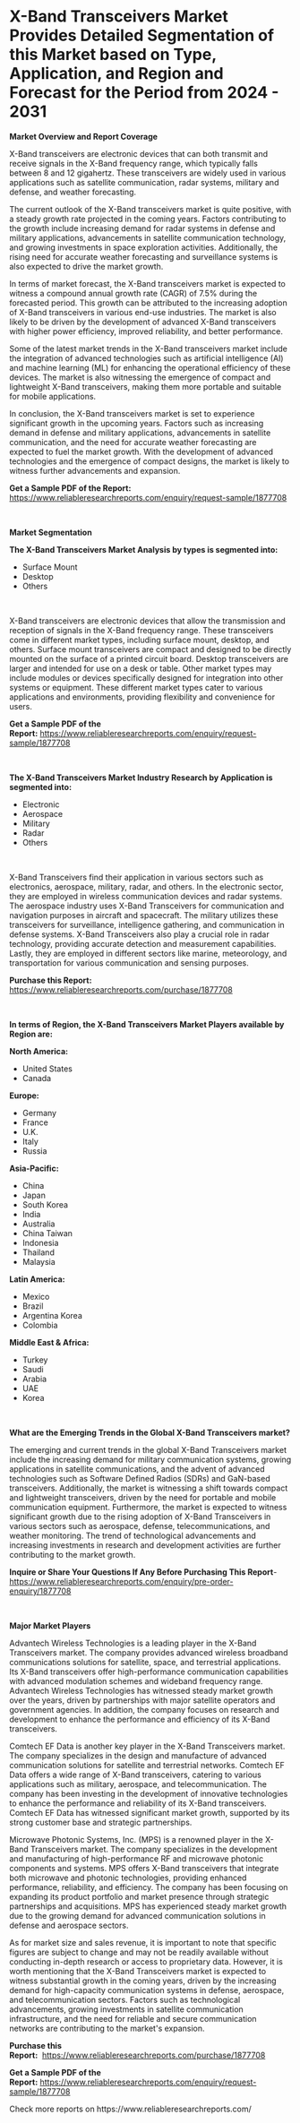 <p><h1>X-Band Transceivers Market Provides Detailed Segmentation of this Market based on Type, Application, and Region and Forecast for the Period from 2024 - 2031</h1></p><p><strong>Market Overview and Report Coverage</strong></p>
<p><p>X-Band transceivers are electronic devices that can both transmit and receive signals in the X-Band frequency range, which typically falls between 8 and 12 gigahertz. These transceivers are widely used in various applications such as satellite communication, radar systems, military and defense, and weather forecasting.</p><p>The current outlook of the X-Band transceivers market is quite positive, with a steady growth rate projected in the coming years. Factors contributing to the growth include increasing demand for radar systems in defense and military applications, advancements in satellite communication technology, and growing investments in space exploration activities. Additionally, the rising need for accurate weather forecasting and surveillance systems is also expected to drive the market growth.</p><p>In terms of market forecast, the X-Band transceivers market is expected to witness a compound annual growth rate (CAGR) of 7.5% during the forecasted period. This growth can be attributed to the increasing adoption of X-Band transceivers in various end-use industries. The market is also likely to be driven by the development of advanced X-Band transceivers with higher power efficiency, improved reliability, and better performance.</p><p>Some of the latest market trends in the X-Band transceivers market include the integration of advanced technologies such as artificial intelligence (AI) and machine learning (ML) for enhancing the operational efficiency of these devices. The market is also witnessing the emergence of compact and lightweight X-Band transceivers, making them more portable and suitable for mobile applications.</p><p>In conclusion, the X-Band transceivers market is set to experience significant growth in the upcoming years. Factors such as increasing demand in defense and military applications, advancements in satellite communication, and the need for accurate weather forecasting are expected to fuel the market growth. With the development of advanced technologies and the emergence of compact designs, the market is likely to witness further advancements and expansion.</p></p>
<p><strong>Get a Sample PDF of the Report:</strong> <a href="https://www.reliableresearchreports.com/enquiry/request-sample/1877708">https://www.reliableresearchreports.com/enquiry/request-sample/1877708</a></p>
<p>&nbsp;</p>
<p><strong>Market Segmentation</strong></p>
<p><strong>The X-Band Transceivers Market Analysis by types is segmented into:</strong></p>
<p><ul><li>Surface Mount</li><li>Desktop</li><li>Others</li></ul></p>
<p>&nbsp;</p>
<p><p>X-Band transceivers are electronic devices that allow the transmission and reception of signals in the X-Band frequency range. These transceivers come in different market types, including surface mount, desktop, and others. Surface mount transceivers are compact and designed to be directly mounted on the surface of a printed circuit board. Desktop transceivers are larger and intended for use on a desk or table. Other market types may include modules or devices specifically designed for integration into other systems or equipment. These different market types cater to various applications and environments, providing flexibility and convenience for users.</p></p>
<p><strong>Get a Sample PDF of the Report:</strong>&nbsp;<a href="https://www.reliableresearchreports.com/enquiry/request-sample/1877708">https://www.reliableresearchreports.com/enquiry/request-sample/1877708</a></p>
<p>&nbsp;</p>
<p><strong>The X-Band Transceivers Market Industry Research by Application is segmented into:</strong></p>
<p><ul><li>Electronic</li><li>Aerospace</li><li>Military</li><li>Radar</li><li>Others</li></ul></p>
<p>&nbsp;</p>
<p><p>X-Band Transceivers find their application in various sectors such as electronics, aerospace, military, radar, and others. In the electronic sector, they are employed in wireless communication devices and radar systems. The aerospace industry uses X-Band Transceivers for communication and navigation purposes in aircraft and spacecraft. The military utilizes these transceivers for surveillance, intelligence gathering, and communication in defense systems. X-Band Transceivers also play a crucial role in radar technology, providing accurate detection and measurement capabilities. Lastly, they are employed in different sectors like marine, meteorology, and transportation for various communication and sensing purposes.</p></p>
<p><strong>Purchase this Report:</strong>&nbsp; <a href="https://www.reliableresearchreports.com/purchase/1877708">https://www.reliableresearchreports.com/purchase/1877708</a></p>
<p>&nbsp;</p>
<p><strong>In terms of Region, the X-Band Transceivers Market Players available by Region are:</strong></p>
<p>
    <p> <strong> North America: </strong>
        <ul>
            <li>United States</li>
            <li>Canada</li>
        </ul>
        </p> 
    <p> <strong> Europe: </strong>
        <ul>
            <li>Germany</li>
            <li>France</li>
            <li>U.K.</li>
            <li>Italy</li>
            <li>Russia</li>
        </ul>
        </p> 
    <p> <strong> Asia-Pacific: </strong>
        <ul>
            <li>China</li>
            <li>Japan</li>
            <li>South Korea</li>
            <li>India</li>
            <li>Australia</li>
            <li>China Taiwan</li>
            <li>Indonesia</li>
            <li>Thailand</li>
            <li>Malaysia</li>
        </ul>
        </p> 
    <p> <strong> Latin America: </strong>
        <ul>
            <li>Mexico</li>
            <li>Brazil</li>
            <li>Argentina Korea</li>
            <li>Colombia</li>
        </ul>
        </p> 
    <p> <strong> Middle East & Africa: </strong>
        <ul>
            <li>Turkey</li>
            <li>Saudi</li>
            <li>Arabia</li>
            <li>UAE</li>
            <li>Korea</li>
        </ul>
    </p>
    </p>
<p>&nbsp;</p>
<p><strong>What are the Emerging Trends in the Global X-Band Transceivers market?</strong></p>
<p><p>The emerging and current trends in the global X-Band Transceivers market include the increasing demand for military communication systems, growing applications in satellite communications, and the advent of advanced technologies such as Software Defined Radios (SDRs) and GaN-based transceivers. Additionally, the market is witnessing a shift towards compact and lightweight transceivers, driven by the need for portable and mobile communication equipment. Furthermore, the market is expected to witness significant growth due to the rising adoption of X-Band Transceivers in various sectors such as aerospace, defense, telecommunications, and weather monitoring. The trend of technological advancements and increasing investments in research and development activities are further contributing to the market growth.</p></p>
<p><strong>Inquire or Share Your Questions If Any Before Purchasing This Report</strong>- <a href="https://www.reliableresearchreports.com/enquiry/pre-order-enquiry/1877708">https://www.reliableresearchreports.com/enquiry/pre-order-enquiry/1877708</a></p>
<p>&nbsp;</p>
<p><strong>Major Market Players</strong></p>
<p><p>Advantech Wireless Technologies is a leading player in the X-Band Transceivers market. The company provides advanced wireless broadband communications solutions for satellite, space, and terrestrial applications. Its X-Band transceivers offer high-performance communication capabilities with advanced modulation schemes and wideband frequency range. Advantech Wireless Technologies has witnessed steady market growth over the years, driven by partnerships with major satellite operators and government agencies. In addition, the company focuses on research and development to enhance the performance and efficiency of its X-Band transceivers.</p><p>Comtech EF Data is another key player in the X-Band Transceivers market. The company specializes in the design and manufacture of advanced communication solutions for satellite and terrestrial networks. Comtech EF Data offers a wide range of X-Band transceivers, catering to various applications such as military, aerospace, and telecommunication. The company has been investing in the development of innovative technologies to enhance the performance and reliability of its X-Band transceivers. Comtech EF Data has witnessed significant market growth, supported by its strong customer base and strategic partnerships.</p><p>Microwave Photonic Systems, Inc. (MPS) is a renowned player in the X-Band Transceivers market. The company specializes in the development and manufacturing of high-performance RF and microwave photonic components and systems. MPS offers X-Band transceivers that integrate both microwave and photonic technologies, providing enhanced performance, reliability, and efficiency. The company has been focusing on expanding its product portfolio and market presence through strategic partnerships and acquisitions. MPS has experienced steady market growth due to the growing demand for advanced communication solutions in defense and aerospace sectors.</p><p>As for market size and sales revenue, it is important to note that specific figures are subject to change and may not be readily available without conducting in-depth research or access to proprietary data. However, it is worth mentioning that the X-Band Transceivers market is expected to witness substantial growth in the coming years, driven by the increasing demand for high-capacity communication systems in defense, aerospace, and telecommunication sectors. Factors such as technological advancements, growing investments in satellite communication infrastructure, and the need for reliable and secure communication networks are contributing to the market's expansion.</p></p>
<p><strong>Purchase this Report:</strong>&nbsp;&nbsp;<a href="https://www.reliableresearchreports.com/purchase/1877708">https://www.reliableresearchreports.com/purchase/1877708</a></p>
<p></p>
<p><strong>Get a Sample PDF of the Report:</strong>&nbsp;<a href="https://www.reliableresearchreports.com/enquiry/request-sample/1877708">https://www.reliableresearchreports.com/enquiry/request-sample/1877708</a></p>
<p>Check more reports on https://www.reliableresearchreports.com/</p>